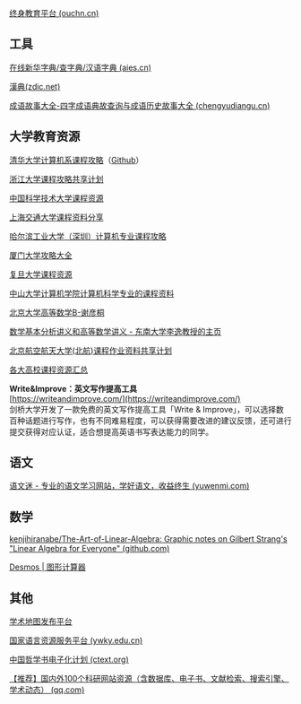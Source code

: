 
[终身教育平台 (ouchn.cn)](https://le.ouchn.cn/home)


## 工具

[在线新华字典/查字典/汉语字典 (aies.cn)](https://zidian.aies.cn/)

[漢典(zdic.net)](https://www.zdic.net/)

[成语故事大全-四字成语典故查询与成语历史故事大全 (chengyudiangu.cn)](http://chengyudiangu.cn/)


## 大学教育资源

[清华大学计算机系课程攻略](https://rekcarc-tsc-uht.readthedocs.io/en/latest/index.html)（[Github](https://github.com/PKUanonym/REKCARC-TSC-UHT)）

[浙江大学课程攻略共享计划](https://github.com/QSCTech/zju-icicles)

[中国科学技术大学课程资源](https://ustc-resource.github.io/USTC-Course/)

[上海交通大学课程资料分享](https://github.com/kxxwz/SJTU-Courses)

[哈尔滨工业大学（深圳）计算机专业课程攻略](https://github.com/LAGRANGIST/HITSZ-CS-GEEK)

[厦门大学攻略大全](https://github.com/XMU-Helper/home)

[复旦大学课程资源](https://github.com/openFudan/fudan-coursera)

[中山大学计算机学院计算机科学专业的课程资料](https://github.com/ysyisyourbrother/SYSU_Notebook)

[北京大学高等数学B-谢彦桐](https://darkoxie.github.io/)

[数学基本分析讲义和高等数学讲义 - 东南大学李逸教授的主页](https://math.seu.edu.cn/ly/list.htm)

[北京航空航天大学(北航)课程作业资料共享计划](https://github.com/TheBloodthirster/BUAA_Course_Sharing)

[各大高校课程资源汇总](https://studyhard.cf/)


**Write&Improve：英文写作提高工具**  
[https://writeandimprove.com/](https://writeandimprove.com/)  
剑桥大学开发了一款免费的英文写作提高工具「Write & Improve」，可以选择数百种话题进行写作，也有不同难易程度，可以获得需要改进的建议反馈，还可进行提交获得对应认证，适合想提高英语书写表达能力的同学。

## 语文

[语文迷 - 专业的语文学习网站，学好语文，收益终生 (yuwenmi.com)](https://www.yuwenmi.com/)

## 数学

[kenjihiranabe/The-Art-of-Linear-Algebra: Graphic notes on Gilbert Strang's "Linear Algebra for Everyone" (github.com)](https://github.com/kenjihiranabe/The-Art-of-Linear-Algebra)

[Desmos | 图形计算器](https://www.desmos.com/calculator?lang=zh-CN)

## 其他

[学术地图发布平台](http://amap.zju.edu.cn/)

[国家语言资源服务平台 (ywky.edu.cn)](https://fw.ywky.edu.cn/#/home)

[中国哲学书电子化计划 (ctext.org)](https://ctext.org/zhs)

[【推荐】国内外100个科研网站资源（含数据库、电子书、文献检索、搜索引擎、学术动态） (qq.com)](https://mp.weixin.qq.com/s/b8VVzqsaC-2u3xCT2bMbiA)
